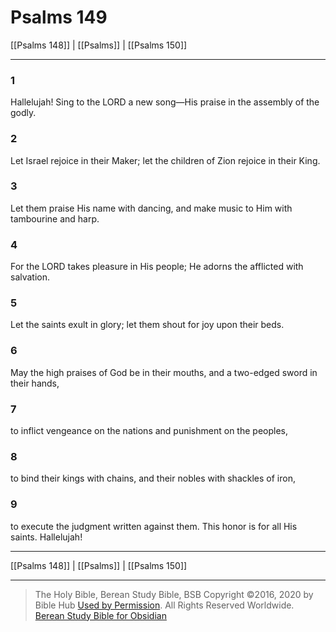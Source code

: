 # Psalms 149

[[Psalms 148]] | [[Psalms]] | [[Psalms 150]]

---

### 1
Hallelujah! Sing to the LORD a new song—His praise in the assembly of the godly.

### 2
Let Israel rejoice in their Maker; let the children of Zion rejoice in their King.

### 3
Let them praise His name with dancing, and make music to Him with tambourine and harp.

### 4
For the LORD takes pleasure in His people; He adorns the afflicted with salvation.

### 5
Let the saints exult in glory; let them shout for joy upon their beds.

### 6
May the high praises of God be in their mouths, and a two-edged sword in their hands,

### 7
to inflict vengeance on the nations and punishment on the peoples,

### 8
to bind their kings with chains, and their nobles with shackles of iron,

### 9
to execute the judgment written against them. This honor is for all His saints. Hallelujah!

---

[[Psalms 148]] | [[Psalms]] | [[Psalms 150]]

---

> The Holy Bible, Berean Study Bible, BSB
> Copyright &copy;2016, 2020 by Bible Hub
> [Used by Permission](https://berean.bible/terms.htm). All Rights Reserved Worldwide.
> [Berean Study Bible for Obsidian](https://github.com/gapmiss/berean-study-bible-for-obsidian)</small>

